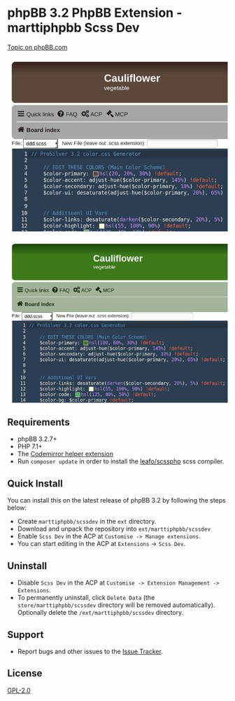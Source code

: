 # phpBB 3.2 PhpBB Extension - marttiphpbb Scss Dev

[Topic on phpBB.com](https://www.phpbb.com/community/viewtopic.php?f=456&t=2492276)

![Edit A](doc/edit_a.png)

![Edit B](doc/edit_b.png)

## Requirements

* phpBB 3.2.7+
* PHP 7.1+
* The [Codemirror helper extension](https://github.com/marttiphpbb/phpbb-ext-codemirror)
* Run `composer update` in order to install the [leafo/scssphp](http://leafo.github.io/scssphp/) scss compiler.

## Quick Install

You can install this on the latest release of phpBB 3.2 by following the steps below:

* Create `marttiphpbb/scssdev` in the `ext` directory.
* Download and unpack the repository into `ext/marttiphpbb/scssdev`
* Enable `Scss Dev` in the ACP at `Customise -> Manage extensions`.
* You can start editing in the ACP at `Extensions` -> `Scss Dev`.

## Uninstall

* Disable `Scss Dev` in the ACP at `Customise -> Extension Management -> Extensions`.
* To permanently uninstall, click `Delete Data` (the `store/marttiphpbb/scssdev` directory will be removed automatically). Optionally delete the `/ext/marttiphpbb/scssdev` directory.

## Support

* Report bugs and other issues to the [Issue Tracker](https://github.com/marttiphpbb/phpbb-ext-scssdev/issues).

## License

[GPL-2.0](license.txt)
